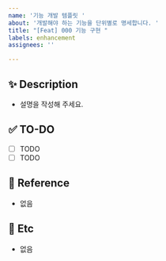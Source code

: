 ```yaml
---
name: '기능 개발 템플릿 '
about: '개발해야 하는 기능을 단위별로 명세합니다. '
title: "[Feat] 000 기능 구현 "
labels: enhancement
assignees: ''

---
```


## ✨ Description 
- 설명을 작성해 주세요. 

## ✅ TO-DO
- [ ] TODO 
- [ ] TODO 

## 🔗 Reference 
- 없음

## 📌 Etc 
- 없음
